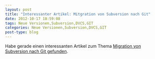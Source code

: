 ```yaml
---
layout: post
title: "Interessanter Artikel: Mitgration von Subversion nach Git"
date: 2012-10-17 18:59:08
tags: Neue Versionen,Subversion,DVCS,GIT
categories: Neue Versionen,Subversion,DVCS,GIT
post-type: blog
---
```

Habe gerade einen interessanten Artikel zum Thema <a href="http://www.drdobbs.com/architecture-and-design/migrating-from-subversion-to-git-and-the/240009175"  title="Migration from Subversion to Git">Migration von Subversion nach Git gefunden</a>.
